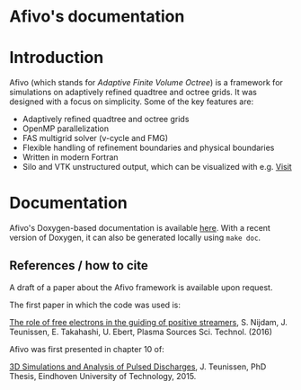 # Afivo's documentation

# Introduction

Afivo (which stands for *Adaptive Finite Volume Octree*) is a framework for
simulations on adaptively refined quadtree and octree grids. It was designed
with a focus on simplicity. Some of the key features are:

* Adaptively refined quadtree and octree grids
* OpenMP parallelization
* FAS multigrid solver (v-cycle and FMG)
* Flexible handling of refinement boundaries and physical boundaries
* Written in modern Fortran
* Silo and VTK unstructured output, which can be visualized with e.g.
  [Visit](https://wci.llnl.gov/simulation/computer-codes/visit)

# Documentation

Afivo's Doxygen-based documentation is
available [here](http://cwimd.nl/other_files/afivo_doc/html/index.html). With a
recent version of Doxygen, it can also be generated locally using `make doc`.

## References / how to cite

A draft of a paper about the Afivo framework is available upon request.

The first paper in which the code was used is:

[The role of free electrons in the guiding of positive streamers](http://dx.doi.org/10.1088/0963-0252/25/4/044001),
S. Nijdam, J. Teunissen, E. Takahashi, U. Ebert, Plasma Sources Sci. Technol.
(2016)

Afivo was first presented in chapter 10 of:

[3D Simulations and Analysis of Pulsed Discharges](http://repository.tue.nl/801516),
J. Teunissen, PhD Thesis, Eindhoven University of Technology, 2015.
